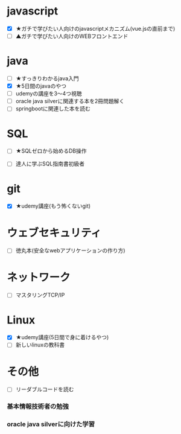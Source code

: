 # javascript
- [x] ★ガチで学びたい人向けのjavascriptメカニズム(vue.jsの直前まで)
- [ ] ▲ガチで学びたい人向けのWEBフロントエンド

# java
- [ ] ★すっきりわかるjava入門
- [x] ★5日間のjavaのやつ
- [ ] udemyの講座を3～4つ視聴
- [ ] oracle java silverに関連する本を2冊問題解く
- [ ] springbootに関連した本を読む

# SQL
- [ ] ★SQLゼロから始めるDB操作
- [ ] 達人に学ぶSQL指南書初級者


# git
- [x] ★udemy講座(もう怖くないgit)

# ウェブセキュリティ
- [ ] 徳丸本(安全なwebアプリケーションの作り方)

# ネットワーク
- [ ] マスタリングTCP/IP

# Linux
- [x] ★udemy講座(5日間で身に着けるやつ)
- [ ] 新しいlinuxの教科書

# その他
- [ ] リーダブルコードを読む
### 基本情報技術者の勉強
### oracle java silverに向けた学習
